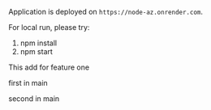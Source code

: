Application is deployed on `https://node-az.onrender.com`.

For local run, please try:

1. npm install
2. npm start

This add for feature one

first in main

second in main